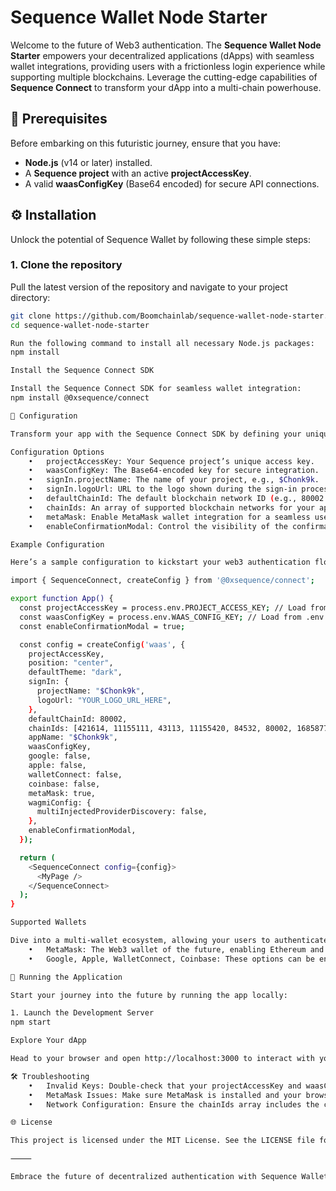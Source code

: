 # Sequence Wallet Node Starter

Welcome to the future of Web3 authentication. The **Sequence Wallet Node Starter** empowers your decentralized applications (dApps) with seamless wallet integrations, providing users with a frictionless login experience while supporting multiple blockchains. Leverage the cutting-edge capabilities of **Sequence Connect** to transform your dApp into a multi-chain powerhouse.

## 🚀 Prerequisites

Before embarking on this futuristic journey, ensure that you have:

- **Node.js** (v14 or later) installed.
- A **Sequence project** with an active **projectAccessKey**.
- A valid **waasConfigKey** (Base64 encoded) for secure API connections.

## ⚙️ Installation

Unlock the potential of Sequence Wallet by following these simple steps:

### 1. Clone the repository

Pull the latest version of the repository and navigate to your project directory:

```bash
git clone https://github.com/Boomchainlab/sequence-wallet-node-starter.git
cd sequence-wallet-node-starter

Run the following command to install all necessary Node.js packages:
npm install

Install the Sequence Connect SDK

Install the Sequence Connect SDK for seamless wallet integration:
npm install @0xsequence/connect

🔧 Configuration

Transform your app with the Sequence Connect SDK by defining your unique configuration settings.

Configuration Options
	•	projectAccessKey: Your Sequence project’s unique access key.
	•	waasConfigKey: The Base64-encoded key for secure integration.
	•	signIn.projectName: The name of your project, e.g., $Chonk9k.
	•	signIn.logoUrl: URL to the logo shown during the sign-in process.
	•	defaultChainId: The default blockchain network ID (e.g., 80002 for a test network).
	•	chainIds: An array of supported blockchain networks for your application.
	•	metaMask: Enable MetaMask wallet integration for a seamless user experience.
	•	enableConfirmationModal: Control the visibility of the confirmation modal to manage transactions securely.

Example Configuration

Here’s a sample configuration to kickstart your web3 authentication flow:

import { SequenceConnect, createConfig } from '@0xsequence/connect';

export function App() {
  const projectAccessKey = process.env.PROJECT_ACCESS_KEY; // Load from .env or other secure storage
  const waasConfigKey = process.env.WAAS_CONFIG_KEY; // Load from .env or other secure storage
  const enableConfirmationModal = true;

  const config = createConfig('waas', {
    projectAccessKey,
    position: "center",
    defaultTheme: "dark",
    signIn: {
      projectName: "$Chonk9k",
      logoUrl: "YOUR_LOGO_URL_HERE",
    },
    defaultChainId: 80002,
    chainIds: [421614, 11155111, 43113, 11155420, 84532, 80002, 168587773],
    appName: "$Chonk9k",
    waasConfigKey,
    google: false,
    apple: false,
    walletConnect: false,
    coinbase: false,
    metaMask: true,
    wagmiConfig: {
      multiInjectedProviderDiscovery: false,
    },
    enableConfirmationModal,
  });

  return (
    <SequenceConnect config={config}>
      <MyPage />
    </SequenceConnect>
  );
}

Supported Wallets

Dive into a multi-wallet ecosystem, allowing your users to authenticate via:
	•	MetaMask: The Web3 wallet of the future, enabling Ethereum and other compatible chains.
	•	Google, Apple, WalletConnect, Coinbase: These options can be enabled for cross-platform login, taking your app beyond borders.

🚀 Running the Application

Start your journey into the future by running the app locally:

1. Launch the Development Server
npm start

Explore Your dApp

Head to your browser and open http://localhost:3000 to interact with your app. Prepare to experience the future of Web3!

🛠️ Troubleshooting
	•	Invalid Keys: Double-check that your projectAccessKey and waasConfigKey are set correctly to ensure seamless integration.
	•	MetaMask Issues: Make sure MetaMask is installed and your browser is connected to the appropriate network.
	•	Network Configuration: Ensure the chainIds array includes the correct chain IDs for your supported networks.

🌐 License

This project is licensed under the MIT License. See the LICENSE file for more details.

⸻

Embrace the future of decentralized authentication with Sequence Wallet. Your journey to creating a next-gen Web3 app starts here. 🚀
